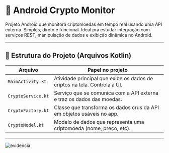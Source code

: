 # 📱 Android Crypto Monitor

Projeto Android que monitora criptomoedas em tempo real usando uma API externa. Simples, direto e funcional. Ideal pra estudar integração com serviços REST, manipulação de dados e exibição dinâmica no Android.

---

## 🧠 Estrutura do Projeto (Arquivos Kotlin)

| Arquivo | Papel no projeto |
|--------|------------------|
| `MainActivity.kt` | Atividade principal que exibe os dados de criptos na tela. Controla a UI. |
| `CryptoService.kt` | Serviço que se comunica com a API externa e traz os dados das moedas. |
| `CryptoFactory.kt` | Classe que transforma os dados crus da API em objetos usáveis no app. |
| `CryptoModel.kt` | Modelo de dados que representa uma criptomoeda (nome, preço, etc). |

---

![evidencia](https://github.com/user-attachments/assets/8a9f6607-9129-4c5c-a5e8-c9535eef5252)
